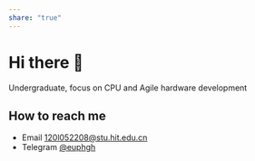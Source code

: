 ```yaml
---
share: "true"
---
```


# Hi there 👋
Undergraduate, focus on CPU and Agile hardware development

## How to reach me

- Email [120l052208@stu.hit.edu.cn](120l052208@stu.hit.edu.cn)
- Telegram [@euphgh](https://t.me/euphgh)
